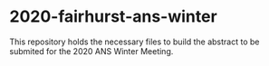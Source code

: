 # 2020-fairhurst-ans-winter

This repository holds the necessary files to build the abstract to be submited for the 2020 ANS Winter Meeting.
